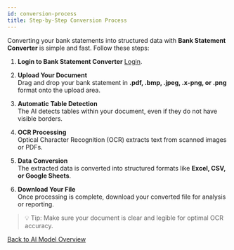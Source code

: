 ```yaml
---
id: conversion-process
title: Step-by-Step Conversion Process
---
```


Converting your bank statements into structured data with **Bank Statement Converter** is simple and fast. Follow these steps:

1. **Login to Bank Statement Converter** 
      [Login](https://bankstmtconverter.com/login). 

2. **Upload Your Document**  
   Drag and drop your bank statement in **.pdf, .bmp, .jpeg, .x-png, or .png** format onto the upload area.  

3. **Automatic Table Detection**  
   The AI detects tables within your document, even if they do not have visible borders.  

4. **OCR Processing**  
   Optical Character Recognition (OCR) extracts text from scanned images or PDFs.  

5. **Data Conversion**  
   The extracted data is converted into structured formats like **Excel, CSV, or Google Sheets**.  

6. **Download Your File**  
   Once processing is complete, download your converted file for analysis or reporting.

> 💡 Tip: Make sure your document is clear and legible for optimal OCR accuracy.

[Back to AI Model Overview](how-our-ai-model-works)
